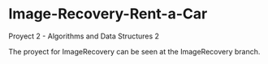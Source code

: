 # Image-Recovery-Rent-a-Car
Proyect 2 - Algorithms and Data Structures 2

The proyect for ImageRecovery can be seen at the ImageRecovery branch.
